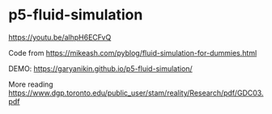 # p5-fluid-simulation
https://youtu.be/alhpH6ECFvQ

Code from https://mikeash.com/pyblog/fluid-simulation-for-dummies.html

DEMO: https://garyanikin.github.io/p5-fluid-simulation/


More reading
https://www.dgp.toronto.edu/public_user/stam/reality/Research/pdf/GDC03.pdf
